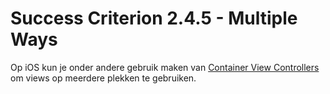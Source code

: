 # Success Criterion 2.4.5 - Multiple Ways

Op iOS kun je onder andere gebruik maken van [Container View Controllers](https://developer.apple.com/library/archive/featuredarticles/ViewControllerPGforiPhoneOS/ImplementingaContainerViewController.html) om views op meerdere plekken te gebruiken.
